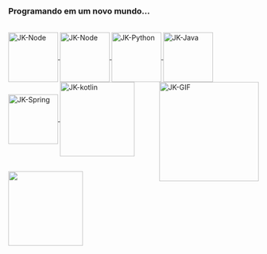### Programando em um novo mundo...

 <div>
  <a href="https://github.com/JacksonSanti">
  
</div>
  <div style="display: inline_block"><br>
  <img align="center" alt="JK-Node" height="100" width="100" src="https://cdn.jsdelivr.net/gh/devicons/devicon@latest/icons/nodejs/nodejs-original-wordmark.svg">
   <img align="center" alt="JK-Node" height="100" width="100" src="https://cdn.jsdelivr.net/gh/devicons/devicon@latest/devicon.min.css">
  <img align="center" alt="JK-Python" height="100" width="100" src="https://cdn.jsdelivr.net/gh/devicons/devicon@latest/icons/python/python-original-wordmark.svg">
    <img align="center" alt="JK-Java" height="100" width="100" src="https://cdn.jsdelivr.net/gh/devicons/devicon@latest/icons/java/java-original-wordmark.svg">
    <img align="center" alt="JK-Spring" height="100" width="100" src="https://cdn.jsdelivr.net/gh/devicons/devicon@latest/icons/spring/spring-original-wordmark.svg">
   <img align="center" alt="JK-kotlin" height="150" width="150" src="https://cdn.jsdelivr.net/gh/devicons/devicon@latest/icons/kotlin/kotlin-plain-wordmark.svg">
  <img align="right" alt="JK-GIF" height="200" width="200" src="https://media.discordapp.net/attachments/847874748394111026/956578559508480000/giphy_1.gif">
    
</div>
  
  ##

  
  <div> 
  <a href="https://www.linkedin.com/in/jacksondossantos/" target="_blank"><img width="150" src="https://img.shields.io/badge/-LinkedIn-%230077B5?style=for-the-badge&logo=linkedin&logoColor=white" target="_blank"></a> 
 
 
 
</div>
  
